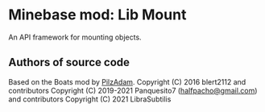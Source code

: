 Minebase mod: Lib Mount
=======================

An API framework for mounting objects.

Authors of source code
----------------------
Based on the Boats mod by [PilzAdam](https://github.com/PilzAdam).
Copyright (C) 2016 blert2112 and contributors
Copyright (C) 2019-2021 Panquesito7 (halfpacho@gmail.com) and contributors
Copyright (C) 2021 LibraSubtilis 

